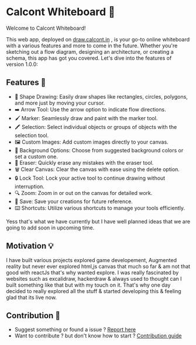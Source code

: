 # Calcont Whiteboard 🎨

Welcome to Calcont Whiteboard!

This web app, deployed on [draw.calcont.in](https://draw.calcont.in) , is your go-to online whiteboard with a various features and more to come in the future. Whether you're sketching out a flow diagram, designing an architecture, or creating a schema, this app has got you covered. Let's dive into the features of version 1.0.0:

## Features 🚀

- 🎨 Shape Drawing: Easily draw shapes like rectangles, circles, polygons, and more just by moving your cursor.
- ➡️ Arrow Tool: Use the arrow option to indicate flow directions.
- 🖌️ Marker: Seamlessly draw and paint with the marker tool.
- 🖍️ Selection: Select individual objects or groups of objects with the selection tool.
- 🖼️ Custom Images: Add custom images directly to your canvas.
- 🌈 Background Options: Choose from suggested background colors or set a custom one.
- 🧽 Eraser: Quickly erase any mistakes with the eraser tool.
- 🗑️ Clear Canvas: Clear the canvas with ease using the delete option.
- 🔒 Lock Tool: Lock your active tool to continue drawing without interruption.
- 🔍 Zoom: Zoom in or out on the canvas for detailed work.
- 💾 Save: Save your creations for future reference.
- ⌨️ Shortcuts: Utilize various shortcuts to manage your tools efficiently.

Yess that's what we have currently but I have well planned ideas that we are going to add soon in upcoming time.

## Motivation 💡

I have built various projects explored game developement, Augmented reality but never ever explored html,js canvas that much so far & am not that good with reactJs that's why wanted explore. I was really fascinated by websites such as excalidraw, hackerdraw & always used to thought can I built something like that but with my touch on it. That's why one day decided to really explored all the stuff & started developing this & feeling glad that its live now.

## Contribution 🤝

- Suggest something or found a issue ? [Report here](https://github.com/calcont/whiteboard/issues)
- Want to contribute ? but don't know how to start ? [Contribution guide](https://github.com/calcont/whiteboard/blob/master/CONTRIBUTION.md)
